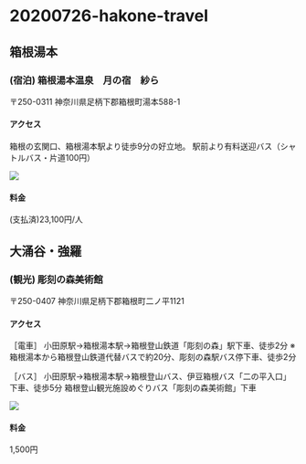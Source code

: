 # 20200726-hakone-travel

## 箱根湯本

### (宿泊) 箱根湯本温泉　月の宿　紗ら

〒250-0311 神奈川県足柄下郡箱根町湯本588-1

#### アクセス

箱根の玄関口、箱根湯本駅より徒歩9分の好立地。
駅前より有料送迎バス（シャトルバス・片道100円）

![](https://kresort-hotels.com/hotels/sara/rktn/access/images/map.png)

#### 料金

(支払済)23,100円/人

## 大涌谷・強羅

### (観光) 彫刻の森美術館

〒250-0407 神奈川県足柄下郡箱根町二ノ平1121

#### アクセス

［電車］
小田原駅→箱根湯本駅→箱根登山鉄道「彫刻の森」駅下車、徒歩2分
※箱根湯本から箱根登山鉄道代替バスで約20分、彫刻の森駅バス停下車、徒歩2分

［バス］
小田原駅→箱根湯本駅→箱根登山バス、伊豆箱根バス「二の平入口」下車、徒歩5分
箱根登山観光施設めぐりバス「彫刻の森美術館」下車

![](https://www.hakone-oam.or.jp/mrmm/mediaorg/pageabout_3_0.gif)

#### 料金

1,500円
